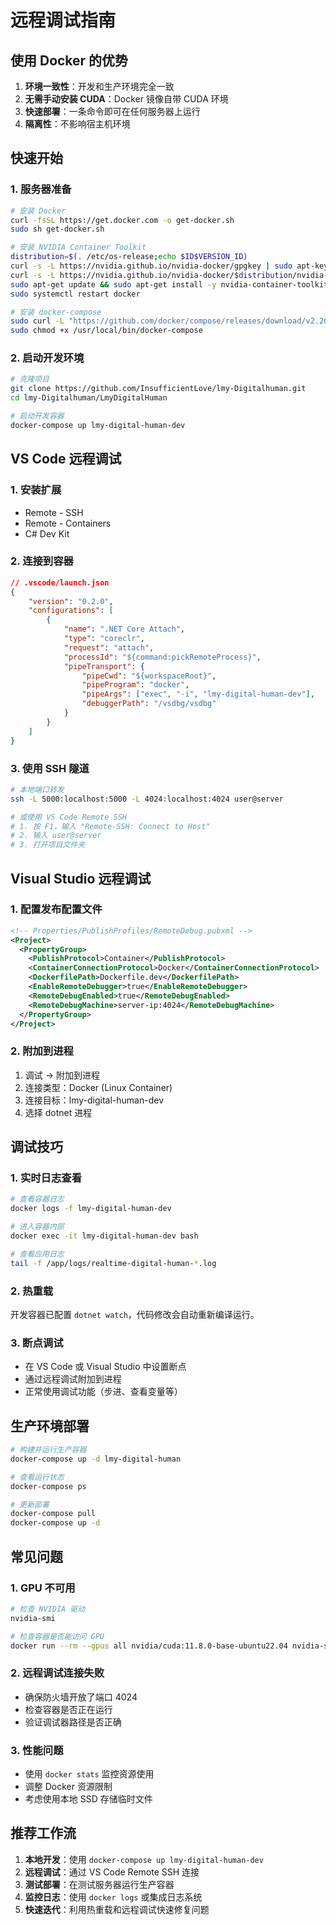 # 远程调试指南

## 使用 Docker 的优势

1. **环境一致性**：开发和生产环境完全一致
2. **无需手动安装 CUDA**：Docker 镜像自带 CUDA 环境
3. **快速部署**：一条命令即可在任何服务器上运行
4. **隔离性**：不影响宿主机环境

## 快速开始

### 1. 服务器准备
```bash
# 安装 Docker
curl -fsSL https://get.docker.com -o get-docker.sh
sudo sh get-docker.sh

# 安装 NVIDIA Container Toolkit
distribution=$(. /etc/os-release;echo $ID$VERSION_ID)
curl -s -L https://nvidia.github.io/nvidia-docker/gpgkey | sudo apt-key add -
curl -s -L https://nvidia.github.io/nvidia-docker/$distribution/nvidia-docker.list | sudo tee /etc/apt/sources.list.d/nvidia-docker.list
sudo apt-get update && sudo apt-get install -y nvidia-container-toolkit
sudo systemctl restart docker

# 安装 docker-compose
sudo curl -L "https://github.com/docker/compose/releases/download/v2.20.0/docker-compose-$(uname -s)-$(uname -m)" -o /usr/local/bin/docker-compose
sudo chmod +x /usr/local/bin/docker-compose
```

### 2. 启动开发环境
```bash
# 克隆项目
git clone https://github.com/InsufficientLove/lmy-Digitalhuman.git
cd lmy-Digitalhuman/LmyDigitalHuman

# 启动开发容器
docker-compose up lmy-digital-human-dev
```

## VS Code 远程调试

### 1. 安装扩展
- Remote - SSH
- Remote - Containers
- C# Dev Kit

### 2. 连接到容器
```json
// .vscode/launch.json
{
    "version": "0.2.0",
    "configurations": [
        {
            "name": ".NET Core Attach",
            "type": "coreclr",
            "request": "attach",
            "processId": "${command:pickRemoteProcess}",
            "pipeTransport": {
                "pipeCwd": "${workspaceRoot}",
                "pipeProgram": "docker",
                "pipeArgs": ["exec", "-i", "lmy-digital-human-dev"],
                "debuggerPath": "/vsdbg/vsdbg"
            }
        }
    ]
}
```

### 3. 使用 SSH 隧道
```bash
# 本地端口转发
ssh -L 5000:localhost:5000 -L 4024:localhost:4024 user@server

# 或使用 VS Code Remote SSH
# 1. 按 F1，输入 "Remote-SSH: Connect to Host"
# 2. 输入 user@server
# 3. 打开项目文件夹
```

## Visual Studio 远程调试

### 1. 配置发布配置文件
```xml
<!-- Properties/PublishProfiles/RemoteDebug.pubxml -->
<Project>
  <PropertyGroup>
    <PublishProtocol>Container</PublishProtocol>
    <ContainerConnectionProtocol>Docker</ContainerConnectionProtocol>
    <DockerfilePath>Dockerfile.dev</DockerfilePath>
    <EnableRemoteDebugger>true</EnableRemoteDebugger>
    <RemoteDebugEnabled>true</RemoteDebugEnabled>
    <RemoteDebugMachine>server-ip:4024</RemoteDebugMachine>
  </PropertyGroup>
</Project>
```

### 2. 附加到进程
1. 调试 -> 附加到进程
2. 连接类型：Docker (Linux Container)
3. 连接目标：lmy-digital-human-dev
4. 选择 dotnet 进程

## 调试技巧

### 1. 实时日志查看
```bash
# 查看容器日志
docker logs -f lmy-digital-human-dev

# 进入容器内部
docker exec -it lmy-digital-human-dev bash

# 查看应用日志
tail -f /app/logs/realtime-digital-human-*.log
```

### 2. 热重载
开发容器已配置 `dotnet watch`，代码修改会自动重新编译运行。

### 3. 断点调试
- 在 VS Code 或 Visual Studio 中设置断点
- 通过远程调试附加到进程
- 正常使用调试功能（步进、查看变量等）

## 生产环境部署

```bash
# 构建并运行生产容器
docker-compose up -d lmy-digital-human

# 查看运行状态
docker-compose ps

# 更新部署
docker-compose pull
docker-compose up -d
```

## 常见问题

### 1. GPU 不可用
```bash
# 检查 NVIDIA 驱动
nvidia-smi

# 检查容器是否能访问 GPU
docker run --rm --gpus all nvidia/cuda:11.8.0-base-ubuntu22.04 nvidia-smi
```

### 2. 远程调试连接失败
- 确保防火墙开放了端口 4024
- 检查容器是否正在运行
- 验证调试器路径是否正确

### 3. 性能问题
- 使用 `docker stats` 监控资源使用
- 调整 Docker 资源限制
- 考虑使用本地 SSD 存储临时文件

## 推荐工作流

1. **本地开发**：使用 `docker-compose up lmy-digital-human-dev`
2. **远程调试**：通过 VS Code Remote SSH 连接
3. **测试部署**：在测试服务器运行生产容器
4. **监控日志**：使用 `docker logs` 或集成日志系统
5. **快速迭代**：利用热重载和远程调试快速修复问题